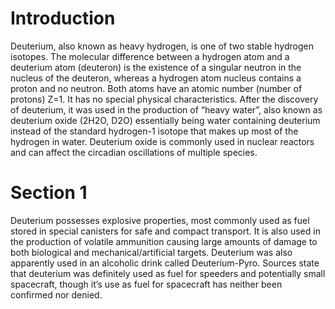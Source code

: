 # Introduction

Deuterium, also known as heavy hydrogen, is one of two stable hydrogen isotopes.
The molecular difference between a hydrogen atom and a deuterium atom (deuteron) is the existence of a singular neutron in the nucleus of the deuteron, whereas a hydrogen atom nucleus contains a proton and no neutron.
Both atoms have an atomic number (number of protons) Z=1.
It has no special physical characteristics.
After the discovery of deuterium, it was used in the production of “heavy water”, also known as deuterium oxide (2H2O, D2O) essentially being water containing deuterium instead of the standard hydrogen-1 isotope that makes up most of the hydrogen in water.
Deuterium oxide is commonly used in nuclear reactors and can affect the circadian oscillations of multiple species.

# Section 1

Deuterium possesses explosive properties, most commonly used as fuel stored in special canisters for safe and compact transport.
It is also used in the production of volatile ammunition causing large amounts of damage to both biological and mechanical/artificial targets.
Deuterium was also apparently used in an alcoholic drink called Deuterium-Pyro.
Sources state that deuterium was definitely used as fuel for speeders and potentially small spacecraft, though it’s use as fuel for spacecraft has neither been confirmed nor denied.
